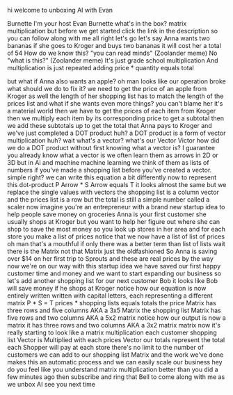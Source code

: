 hi welcome to unboxing AI with Evan

Burnette I'm your host Evan Burnette
what's in the box? matrix
multiplication
but before we get started click the link in the description so you can follow along with me
all right let's go
let's say Anna wants two bananas
if she goes to Kroger and buys
two bananas it will cost her a total of
54
How do we know this?
"you can read minds" (Zoolander meme)
No
"what is this?" (Zoolander meme)
It's just grade school multiplication
And multiplication is just repeated adding
price * quantity equals total

but what if Anna also wants an apple? oh man looks like our operation
broke what should we do to fix it?
we need to get the price of an apple from Kroger as well
the length of her shopping list has to match the length of the prices list
and what if she wants even more things?
you can't blame her
it's a material world
then we have to get the prices of
each item from Kroger
then we multiply
each item by its corresponding price to
get a subtotal then we add these
subtotals up to get the total that Anna
pays to Kroger and we've just completed
a DOT product
huh?
a DOT product is a
form of vector
multiplication
huh?
wait what's a vector?
what's our Vector Victor
how did we do a DOT product without first knowing what a
vector is?
I guarantee you already know
what a vector is we often learn them as
arrows in 2D or 3D but in Ai and machine
machine learning we think of them as
lists of numbers
if you've made a shopping list before you've created a
vector. simple right? we can write this
equation a bit differently now to represent this dot-product
P Arrow * S Arrow equals T
it looks almost the same but we
replace the single values with vectors
the shopping list is a column vector and
the prices list is a row
but the total is still a
simple number called a scaler
now imagine you're an entrepreneur with a
brand new startup idea to help people
save money on groceries Anna is your
first customer she usually shops at
Kroger but you want to help her figure
out where she can shop to save the most
money so you look up stores in her area
and for each store you make a list of
prices
notice that we now have a list of
list of prices oh man that's a mouthful
if only there was a better term than
list of lists wait there is the
Matrix not that Matrix just the
oldfashioned
So Anna is saving over $14 on her first
trip to Sprouts and these are real prices by
the way
now we're on our way with this
startup idea we have saved our first
happy customer time and money and we
want to start expanding our business so
let's add another shopping list for our
next customer Bob it looks like Bob will
save money if he shops at Kroger
notice
how our equation is now entirely written
written with capital letters, each representing a different matrix
P * S = T
prices * shopping lists equals
totals the price Matrix has three rows
and five columns AKA a 3x5 Matrix the
shopping list Matrix has five rows and
two columns AKA a 5x2 matrix notice how
our output is now a matrix it has three
rows and two columns AKA a 3x2 matrix
matrix now it's really starting to look
like a matrix
multiplication each customer shopping
list Vector is Multiplied with each
prices Vector our totals represent the
total each Shopper will pay at each
store there's no limit to the number of
customers we can add to our shopping
list Matrix and the work we've done
makes this an automatic process and we
can easily scale our
business hey do you feel like you
understand matrix multiplication better
than you did a few minutes ago then
subscribe and ring that Bell to come
along with me as we unbox AI see you
next time